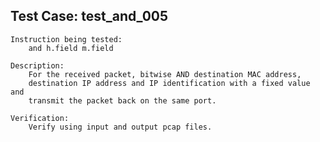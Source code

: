 
Test Case: test_and_005
-----------------------

    Instruction being tested:
        and h.field m.field

    Description:
        For the received packet, bitwise AND destination MAC address,
        destination IP address and IP identification with a fixed value and
        transmit the packet back on the same port.

    Verification:
        Verify using input and output pcap files.
